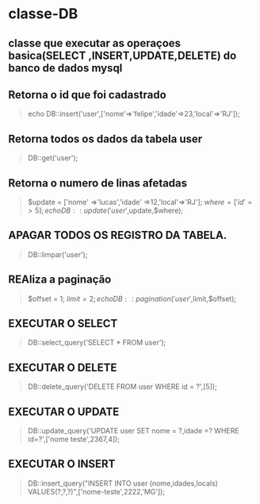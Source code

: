 # classe-DB
## classe que executar as operaçoes basica(SELECT ,INSERT,UPDATE,DELETE) do banco de dados mysql

## Retorna o id que foi cadastrado
> echo DB::insert('user',['nome'=>'felipe','idade'=>23,'local'=>'RJ']);

## Retorna todos os dados da tabela user
> DB::get('user');


## Retorna o numero de linas afetadas 
> $update = ['nome' =>'lucas','idade' =>12,'local'=>'RJ'];
> $where = ['id' => 5];
> echo DB::update('user',$update,$where);



## APAGAR TODOS OS REGISTRO DA TABELA.
> DB::limpar('user');

## REAliza a paginação 
> $offset = 1;
> $limit = 2;
> echo DB::pagination('user',$limit,$offset);

## EXECUTAR O SELECT
> DB::select_query('SELECT * FROM user');

## EXECUTAR O DELETE
> DB::delete_query('DELETE FROM user WHERE id = ?',[5]);
 
## EXECUTAR O UPDATE
> DB::update_query('UPDATE user SET nome = ?,idade =? WHERE id=?',['nome teste',2367,4]);

## EXECUTAR O INSERT 
> DB::insert_query("INSERT INTO user (nome,idades,locals) VALUES(?,?,?)",['nome-teste',2222,'MG']);






